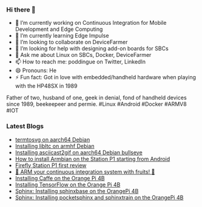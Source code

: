 ### Hi there 👋

<!--
**gounthar/gounthar** is a ✨ _special_ ✨ repository because its `README.md` (this file) appears on your GitHub profile.

Here are some ideas to get you started:
-->
- 🔭 I’m currently working on Continuous Integration for Mobile Development and Edge Computing
- 🌱 I’m currently learning Edge Impulse
- 👯 I’m looking to collaborate on DeviceFarmer
- 🤔 I’m looking for help with designing add-on boards for SBCs
- 💬 Ask me about Linux on SBCs, Docker, DeviceFarmer
- 📫 How to reach me: poddingue on Twitter, LinkedIn
- 😄 Pronouns: He
- ⚡ Fun fact: Got in love with embedded/handheld hardware when playing with the HP48SX in 1989

Father of two, husband of one, geek in denial, fond of handheld devices since 1989, beekeepeer and permie. #Linux #Android #Docker #ARMV8 #IOT

### Latest Blogs
<!-- BLOG-POST-LIST:START -->
- [termtosvg on aarch64 Debian](https://bruno.verachten.fr/2021/08/20/Installing-termtosvg-on-aarch64/)
- [Installing libltc on armhf Debian](https://bruno.verachten.fr/2021/08/20/Installing-libltc-on-armhf/)
- [Installing asciicast2gif on aarch64 Debian bullseye](https://bruno.verachten.fr/2021/08/20/Installing-asciicast-on-aarch64/)
- [How to install Armbian on the Station P1 starting from Android](https://bruno.verachten.fr/2021/02/18/How-to-Install-Armbian-on-the-Station-P1/)
- [Firefly Station P1 first review](https://bruno.verachten.fr/2021/01/14/Firefly-Station-P1-first-review/)
- [🍊 ARM your continuous integration system with fruits! 🍌](https://bruno.verachten.fr/2021/01/11/Arm-your-ci-with-fruits/)
- [Installing Caffe on the Orange Pi 4B](https://bruno.verachten.fr/2020/06/22/installing-Caffee-on-the-orangepi-4b/)
- [Installing TensorFlow on the Orange Pi 4B](https://bruno.verachten.fr/2020/06/19/installing-tensorflow-on-the-orangepi-4b/)
- [Sphinx: Installing sphinxbase on the OrangePi 4B](https://bruno.verachten.fr/2020/06/05/installing-sphinxbase-on-the-OrangePi-4B/)
- [Sphinx: Installing pocketsphinx and sphinxtrain on the OrangePi 4B](https://bruno.verachten.fr/2020/06/05/installing-pocketsphinx-on-the-OrangePi-4B/)
<!-- BLOG-POST-LIST:END -->
